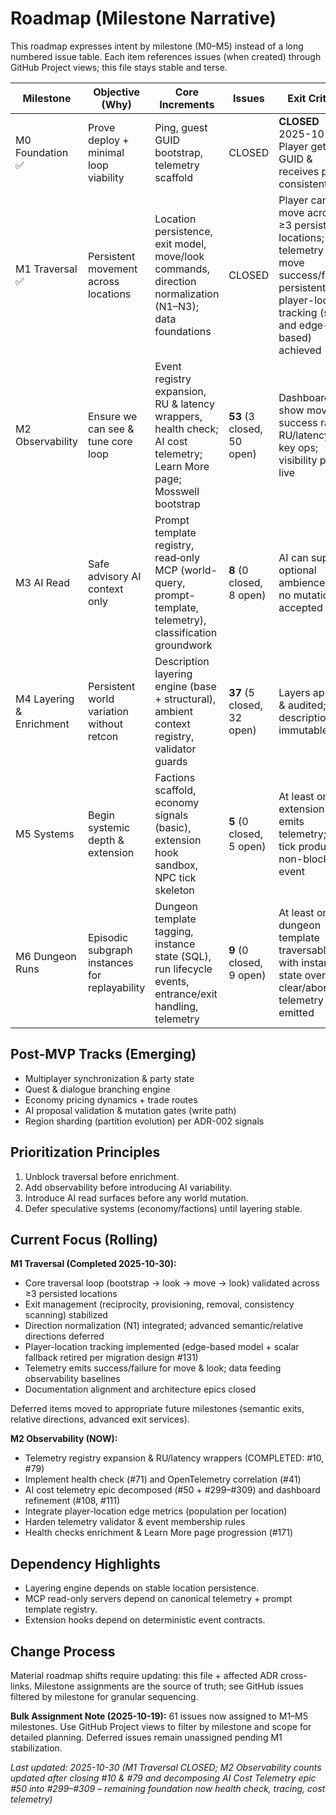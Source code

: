 # Roadmap (Milestone Narrative)

This roadmap expresses intent by milestone (M0–M5) instead of a long numbered issue table. Each item references issues (when created) through GitHub Project views; this file stays stable and terse.

| Milestone                | Objective (Why)                               | Core Increments                                                                                                       | Issues                     | Exit Criteria                                                                                                                                           |
| ------------------------ | --------------------------------------------- | --------------------------------------------------------------------------------------------------------------------- | -------------------------- | ------------------------------------------------------------------------------------------------------------------------------------------------------- |
| M0 Foundation ✅         | Prove deploy + minimal loop viability         | Ping, guest GUID bootstrap, telemetry scaffold                                                                        | CLOSED                     | **CLOSED** 2025-10-19: Player gets GUID & receives ping consistently                                                                                    |
| M1 Traversal ✅          | Persistent movement across locations          | Location persistence, exit model, move/look commands, direction normalization (N1–N3); data foundations               | CLOSED                     | Player can move across ≥3 persisted locations; telemetry for move success/failure; persistent player-location tracking (scalar and edge-based) achieved |
| M2 Observability         | Ensure we can see & tune core loop            | Event registry expansion, RU & latency wrappers, health check; AI cost telemetry; Learn More page; Mosswell bootstrap | **53** (3 closed, 50 open) | Dashboards show move success rate & RU/latency for key ops; visibility page live                                                                        |
| M3 AI Read               | Safe advisory AI context only                 | Prompt template registry, read‑only MCP (world-query, prompt-template, telemetry), classification groundwork          | **8** (0 closed, 8 open)   | AI can supply optional ambience lines; no mutations accepted                                                                                            |
| M4 Layering & Enrichment | Persistent world variation without retcon     | Description layering engine (base + structural), ambient context registry, validator guards                           | **37** (5 closed, 32 open) | Layers applied & audited; base descriptions immutable                                                                                                   |
| M5 Systems               | Begin systemic depth & extension              | Factions scaffold, economy signals (basic), extension hook sandbox, NPC tick skeleton                                 | **5** (0 closed, 5 open)   | At least one extension hook emits telemetry; NPC tick produces non-blocking event                                                                       |
| M6 Dungeon Runs          | Episodic subgraph instances for replayability | Dungeon template tagging, instance state (SQL), run lifecycle events, entrance/exit handling, telemetry               | **9** (0 closed, 9 open)   | At least one dungeon template traversable with instance state overlay; clear/abort telemetry emitted                                                    |

## Post-MVP Tracks (Emerging)

-   Multiplayer synchronization & party state
-   Quest & dialogue branching engine
-   Economy pricing dynamics + trade routes
-   AI proposal validation & mutation gates (write path)
-   Region sharding (partition evolution) per ADR-002 signals

## Prioritization Principles

1. Unblock traversal before enrichment.
2. Add observability before introducing AI variability.
3. Introduce AI read surfaces before any world mutation.
4. Defer speculative systems (economy/factions) until layering stable.

## Current Focus (Rolling)

**M1 Traversal (Completed 2025-10-30):**

-   Core traversal loop (bootstrap → look → move → look) validated across ≥3 persisted locations
-   Exit management (reciprocity, provisioning, removal, consistency scanning) stabilized
-   Direction normalization (N1) integrated; advanced semantic/relative directions deferred
-   Player-location tracking implemented (edge-based model + scalar fallback retired per migration design #131)
-   Telemetry emits success/failure for move & look; data feeding observability baselines
-   Documentation alignment and architecture epics closed

Deferred items moved to appropriate future milestones (semantic exits, relative directions, advanced exit services).

**M2 Observability (NOW):**

-   Telemetry registry expansion & RU/latency wrappers (COMPLETED: #10, #79)
-   Implement health check (#71) and OpenTelemetry correlation (#41)
-   AI cost telemetry epic decomposed (#50 + #299–#309) and dashboard refinement (#108, #111)
-   Integrate player-location edge metrics (population per location)
-   Harden telemetry validator & event membership rules
-   Health checks enrichment & Learn More page progression (#171)

## Dependency Highlights

-   Layering engine depends on stable location persistence.
-   MCP read-only servers depend on canonical telemetry + prompt template registry.
-   Extension hooks depend on deterministic event contracts.

## Change Process

Material roadmap shifts require updating: this file + affected ADR cross-links. Milestone assignments are the source of truth; see GitHub issues filtered by milestone for granular sequencing.

**Bulk Assignment Note (2025-10-19):** 61 issues now assigned to M1–M5 milestones. Use GitHub Project views to filter by milestone and scope for detailed planning. Deferred issues remain unassigned pending M1 stabilization.

_Last updated: 2025-10-30 (M1 Traversal CLOSED; M2 Observability counts updated after closing #10 & #79 and decomposing AI Cost Telemetry epic #50 into #299–#309 – remaining foundation now health check, tracing, cost telemetry)_
